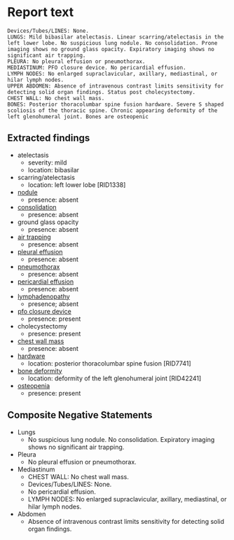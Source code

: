 # Report text

```text
Devices/Tubes/LINES: None.
LUNGS: Mild bibasilar atelectasis. Linear scarring/atelectasis in the left lower lobe. No suspicious lung nodule. No consolidation. Prone imaging shows no ground glass opacity. Expiratory imaging shows no significant air trapping.
PLEURA: No pleural effusion or pneumothorax.
MEDIASTINUM: PFO closure device. No pericardial effusion.
LYMPH NODES: No enlarged supraclavicular, axillary, mediastinal, or hilar lymph nodes.
UPPER ABDOMEN: Absence of intravenous contrast limits sensitivity for detecting solid organ findings. Status post cholecystectomy.
CHEST WALL: No chest wall mass.
BONES: Posterior thoracolumbar spine fusion hardware. Severe S shaped scoliosis of the thoracic spine. Chronic appearing deformity of the left glenohumeral joint. Bones are osteopenic
```

## Extracted findings

- atelectasis
  - severity: mild
  - location: bibasilar
- scarring/atelectasis
  - location: left lower lobe \[RID1338]
- [nodule](../../definitions/hood/adrenal-nodule.json)
  - presence: absent
- [consolidation](../../definitions/smartreporting/consolidation.txt)
  - presence: absent
- ground glass opacity
  - presence: absent
- [air trapping](../../definitions/upmedic/AirTrapping.cde.md)
  - presence: absent
- [pleural effusion](../../definitions/hood/pleural-effusion.json)
  - presence: absent
- [pneumothorax](../../definitions/hood/pneumothorax.json)
  - presence: absent
- [pericardial effusion](../../definitions/hood/pericardial-effusion.json)
  - presence: absent
- [lymphadenopathy](../../definitions/hood/mediastinal-lymph-nodes.json)
  - presence; absent
- [pfo closure device](../../definitions/hood/pfo-closure-device.json)
  - presence: present
- cholecystectomy
  - presence: present
- [chest wall mass](../../definitions/hood/chest-wall.json)  
  - presence: absent
- [hardware](../../definitions/nuance/thoracic_spine_fusion_hardware.json)
  - location: posterior thoracolumbar spine fusion \[RID7741\]
- [bone deformity](../../definitions/hood/organization/bones-and-thoracic-cage.md)
  - location: deformity of the left glenohumeral joint \[RID42241\]
- [osteopenia](../../definitions/nuance/osteopenia.json)
  - presence: present

## Composite Negative Statements

- Lungs
  - No suspicious lung nodule. No consolidation. Expiratory imaging shows no significant air trapping.
- Pleura
  - No pleural effusion or pneumothorax.
- Mediastinum
  - CHEST WALL: No chest wall mass.
  - Devices/Tubes/LINES: None.
  - No pericardial effusion.
  - LYMPH NODES: No enlarged supraclavicular, axillary, mediastinal, or hilar lymph nodes.
- Abdomen
  - Absence of intravenous contrast limits sensitivity for detecting solid organ findings.
  